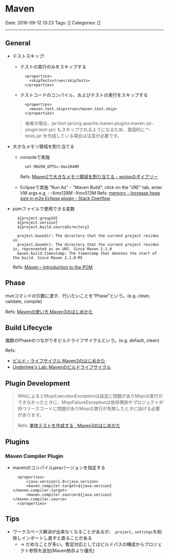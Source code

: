 # Maven

Date: 2016-09-12 13:23
Tags: []
Categories: []

---

## General

- テストスキップ:
    - テストの実行のみをスキップする

            <properties>
              <skipTests>true</skipTests>
            </properties>

    - テストコードのコンパイル、およびテストの実行をスキップする

            <properties>
              <maven.test.skip>true</maven.test.skip>
            </properties>

    > 後者の場合、jar:test-jar(org.apache.maven.plugins:maven-jar-plugin:test-jar) もスキップされるようになるため、意図的に *-tests.jar を作成している場合は注意が必要です。

- 大きなメモリ領域を割り当てる
    - consoleで実施

            set MAVEN_OPTS=-Xmx2048M

        Refs: [Maven2で大きなメモリ領域を割り当てる - wutseのダイアリー](http://d.hatena.ne.jp/wutse/20071102/1193975925)
    - Eclipseで実施
            "Run As" - "Maven Build", click on the "JRE" tab, enter VM args e.g. : -Xms128M -Xmx512M
        Refs: [memory - Increase heap size in m2e Eclipse plugin - Stack Overflow](http://stackoverflow.com/questions/7899221/increase-heap-size-in-m2e-eclipse-plugin)

- pomファイルで使用できる変数

        ${project.groupId}
        ${project.version}
        ${project.build.sourceDirectory}

        project.basedir: The directory that the current project resides in.
        project.baseUri: The directory that the current project resides in, represented as an URI. Since Maven 2.1.0
        maven.build.timestamp: The timestamp that denotes the start of the build. Since Maven 2.1.0-M1

    Refs: [Maven – Introduction to the POM](http://maven.apache.org/guides/introduction/introduction-to-the-pom.html)

## Phase

mvnコマンドの引数に渡す、行いたいことを"Phase"という。(e.g. clean, validate, compile)

Refs: [Mavenの使い方 Maven3のはじめかた](https://kengotoda.gitbooks.io/what-is-maven/content/primer/abstract.html)

## Build Lifecycle

複数のPhaseのつながりをビルドライフサイクルという。(e.g. default, clean)

Refs:

- [ビルド・ライフサイクル Maven3のはじめかた](https://kengotoda.gitbooks.io/what-is-maven/content/primer/build-lifecycle.html)
- [Undertree's Lab: Mavenのビルドライフサイクル](http://undertrees-lab.blogspot.jp/2011/11/maven.html)

## Plugin Development

> WikiによるとMojoExecutionExceptionは設定に問題がありMojoの実行ができなかったときに、MojoFailureExceptionは依存関係やプロジェクトが持つソースコードに問題がありMojoの実行が失敗したときに投げる必要があります。
>
> Refs: [単体テストを作成する · Maven3のはじめかた](https://kengotoda.gitbooks.io/what-is-maven/content/implement-plugin/unit-test.html)

## Plugins

### Maven Compiler Plugin

- mavenのコンパイルjavaバージョンを指定する

        <properties>
            <java.version>1.8</java.version>
            <maven.compiler.target>${java.version}</maven.compiler.target>
            <maven.compiler.source>${java.version}</maven.compiler.source>
        </properties>


## Tips

- ワークスペース解決が出来なくなることがあるが、`.project`,`.settings`を削除しインポートし直すと直ることがある
    - -> だめなことが多い。暫定対応としてはビルドパスの構成からプロジェクト参照を追加(Maven依存より優先)

